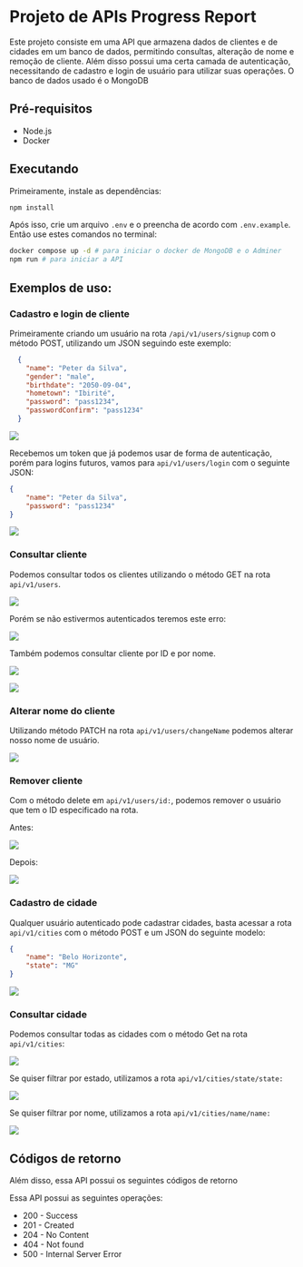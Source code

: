 # Projeto de APIs Progress Report

Este projeto consiste em uma API que armazena dados de clientes e de cidades em um banco de dados, permitindo consultas, alteração de nome e remoção de cliente.
Além disso possui uma certa camada de autenticação, necessitando de cadastro e login de usuário para utilizar suas operações. O banco de dados usado é o MongoDB

## Pré-requisitos

- Node.js
- Docker

## Executando 

Primeiramente, instale as dependências:

```bash
npm install
```

Após isso, crie um arquivo `.env` e o preencha de acordo com `.env.example`.<br>
Então use estes comandos no terminal:

```bash
docker compose up -d # para iniciar o docker de MongoDB e o Adminer
npm run # para iniciar a API
```

## Exemplos de uso:

### Cadastro e login de cliente

Primeiramente criando um usuário na rota `/api/v1/users/signup` com o método POST, utilizando um JSON seguindo este exemplo:

```JSON
  {
    "name": "Peter da Silva",
    "gender": "male",
    "birthdate": "2050-09-04",
    "hometown": "Ibirité",
    "password": "pass1234",
    "passwordConfirm": "pass1234"
  }
```

![](images/signup.png)

Recebemos um token que já podemos usar de forma de autenticação, porém para logins futuros, vamos para `api/v1/users/login` com o seguinte JSON:

```JSON
{
    "name": "Peter da Silva",
    "password": "pass1234"
}
```

![](images/login.png)

### Consultar cliente

Podemos consultar todos os clientes utilizando o método GET na rota `api/v1/users`.

![](images/getUsers.png)

Porém se não estivermos autenticados teremos este erro:

![](images/getUsers%20not%20authenticated.png)

Também podemos consultar cliente por ID e por nome.

![](images/getUserBy%20ID.png)

![](images/getUserBy%20Name.png)

### Alterar nome do cliente

Utilizando método PATCH na rota `api/v1/users/changeName` podemos alterar nosso nome de usuário.

![](images/user%20changeName.png)

### Remover cliente

Com o método delete em `api/v1/users/id:`, podemos remover o usuário que tem o ID especificado na rota. <br>

Antes:

![](images/deleteUser1.png)

Depois:

![](images/deleteUser2.png)

### Cadastro de cidade

Qualquer usuário autenticado pode cadastrar cidades, basta acessar a rota `api/v1/cities` com o método POST e um JSON do seguinte modelo:

```JSON
{
    "name": "Belo Horizonte",
    "state": "MG"
}
```

![](images/createCity.png)

### Consultar cidade

Podemos consultar todas as cidades com o método Get na rota `api/v1/cities`:

![](images/getAllCities.png)

Se quiser filtrar por estado, utilizamos a rota `api/v1/cities/state/state:`

![](images/getCityByState.png)

Se quiser filtrar por nome, utilizamos a rota `api/v1/cities/name/name:`

![](images/getCityByName.png)

## Códigos de retorno

Além disso, essa API possui os seguintes códigos de retorno

Essa API possui as seguintes operações:

* 200 - Success
* 201 - Created
* 204 - No Content
* 404 - Not found
* 500 - Internal Server Error
